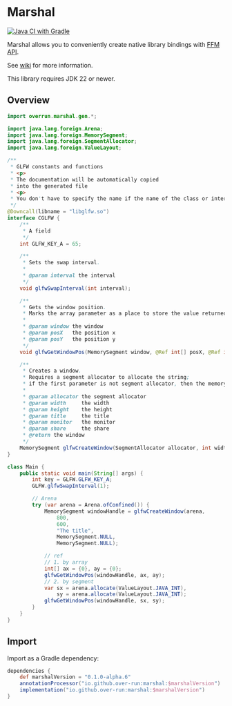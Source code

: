 # Marshal

[![Java CI with Gradle](https://github.com/Over-Run/marshal/actions/workflows/gradle.yml/badge.svg?event=push)](https://github.com/Over-Run/marshal/actions/workflows/gradle.yml)

Marshal allows you to conveniently create native library bindings with [FFM API](https://openjdk.org/jeps/454).

See [wiki](https://github.com/Over-Run/marshal/wiki) for more information.

This library requires JDK 22 or newer.

## Overview

```java
import overrun.marshal.gen.*;

import java.lang.foreign.Arena;
import java.lang.foreign.MemorySegment;
import java.lang.foreign.SegmentAllocator;
import java.lang.foreign.ValueLayout;

/**
 * GLFW constants and functions
 * <p>
 * The documentation will be automatically copied
 * into the generated file
 * <p>
 * You don't have to specify the name if the name of the class or interface starts with 'C'
 */
@Downcall(libname = "libglfw.so")
interface CGLFW {
    /**
     * A field
     */
    int GLFW_KEY_A = 65;

    /**
     * Sets the swap interval.
     *
     * @param interval the interval
     */
    void glfwSwapInterval(int interval);

    /**
     * Gets the window position.
     * Marks the array parameter as a place to store the value returned by C
     *
     * @param window the window
     * @param posX   the position x
     * @param posY   the position y
     */
    void glfwGetWindowPos(MemorySegment window, @Ref int[] posX, @Ref int[] posY);

    /**
     * Creates a window.
     * Requires a segment allocator to allocate the string;
     * if the first parameter is not segment allocator, then the memory stack is used
     *
     * @param allocator the segment allocator
     * @param width     the width
     * @param height    the height
     * @param title     the title
     * @param monitor   the monitor
     * @param share     the share
     * @return the window
     */
    MemorySegment glfwCreateWindow(SegmentAllocator allocator, int width, int height, String title, MemorySegment monitor, MemorySegment share);
}

class Main {
    public static void main(String[] args) {
        int key = GLFW.GLFW_KEY_A;
        GLFW.glfwSwapInterval(1);

        // Arena
        try (var arena = Arena.ofConfined()) {
            MemorySegment windowHandle = glfwCreateWindow(arena,
                800,
                600,
                "The title",
                MemorySegment.NULL,
                MemorySegment.NULL);

            // ref
            // 1. by array
            int[] ax = {0}, ay = {0};
            glfwGetWindowPos(windowHandle, ax, ay);
            // 2. by segment
            var sx = arena.allocate(ValueLayout.JAVA_INT),
                sy = arena.allocate(ValueLayout.JAVA_INT);
            glfwGetWindowPos(windowHandle, sx, sy);
        }
    }
}
```

## Import

Import as a Gradle dependency:

```groovy
dependencies {
    def marshalVersion = "0.1.0-alpha.6"
    annotationProcessor("io.github.over-run:marshal:$marshalVersion")
    implementation("io.github.over-run:marshal:$marshalVersion")
}
```

